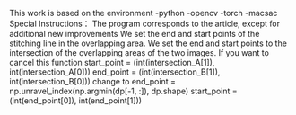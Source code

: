 This work is based on the environment
-python
-opencv
-torch
-macsac
Special Instructions：
The program corresponds to the article, except for additional new improvements
We set the end and start points of the stitching line in the overlapping area. We set the end and start points to the intersection of the overlapping areas of the two images. If you want to cancel this function 
    start_point = (int(intersection_A[1]), int(intersection_A[0]))
    end_point = (int(intersection_B[1]), int(intersection_B[0]))
change to
    end_point = np.unravel_index(np.argmin(dp[-1, :]), dp.shape)
    start_point = (int(end_point[0]), int(end_point[1]))

